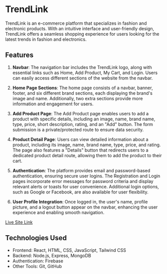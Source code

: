 # TrendLink

TrendLink is an e-commerce platform that specializes in fashion and electronic products. With an intuitive interface and user-friendly design, TrendLink offers a seamless shopping experience for users looking for the latest trends in fashion and electronics.

## Features

1. **Navbar**: The navigation bar includes the TrendLink logo, along with essential links such as Home, Add Product, My Cart, and Login. Users can easily access different sections of the website from the navbar.

2. **Home Page Sections**: The home page consists of a navbar, banner, footer, and six different brand sections, each displaying the brand's image and name. Additionally, two extra sections provide more information and engagement for users.

3. **Add Product Page**: The Add Product page enables users to add a product with specific details, including an image, name, brand name, type, price, short description, rating, and an "Add" button. The form submission is a private/protected route to ensure data security.

4. **Product Detail Page**: Users can view detailed information about a product, including its image, name, brand name, type, price, and rating. The page also features a "Details" button that redirects users to a dedicated product detail route, allowing them to add the product to their cart.

5. **Authentication**: The platform provides email and password-based authentication, ensuring secure user logins. The Registration and Login pages incorporate error messages for password criteria and display relevant alerts or toasts for user convenience. Additional login options, such as Google or Facebook, are also available for user flexibility.

6. **User Profile Integration**: Once logged in, the user's name, profile picture, and a logout button appear on the navbar, enhancing the user experience and enabling smooth navigation.

[Live Site Link](https://trendlink-275ff.web.app/)

## Technologies Used

- Frontend: React, HTML, CSS, JavaScript, Tailwind CSS
- Backend: Node.js, Express, MongoDB
- Authentication: Firebase
- Other Tools: Git, GitHub
